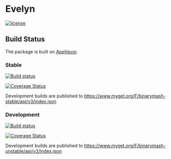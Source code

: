 # Evelyn

[![license](https://img.shields.io/github/license/binarymash/evelyn.svg)](https://github.com/binarymash/evelyn/blob/develop/LICENSE) 

## Build Status

The package is built on [AppVeyor](https://ci.appveyor.com/project/binarymash/evelyn).

### Stable

[![Build status](https://ci.appveyor.com/api/projects/status/fe6ta6qtgyat5i6u/branch/master?svg=true)](https://ci.appveyor.com/project/binarymash/evelyn/branch/master)

[![Coverage Status](https://coveralls.io/repos/github/binarymash/evelyn/badge.svg?branch=master)](https://coveralls.io/github/binarymash/evelyn?branch=master)

Development builds are published to https://www.myget.org/F/binarymash-stable/api/v3/index.json

### Development

[![Build status](https://ci.appveyor.com/api/projects/status/fe6ta6qtgyat5i6u/branch/develop?svg=true)](https://ci.appveyor.com/project/binarymash/evelyn/branch/develop)

[![Coverage Status](https://coveralls.io/repos/github/binarymash/evelyn/badge.svg?branch=develop)](https://coveralls.io/github/binarymash/evelyn?branch=develop)

Development builds are published to https://www.myget.org/F/binarymash-unstable/api/v3/index.json
